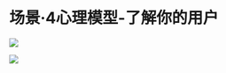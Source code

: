 # 场景·4心理模型-了解你的用户

![](https://qhdtc.oss-cn-chengdu.aliyuncs.com/obsidian/81b7b53cc961ce238efb5e01fef3819e_gK3QB1SYzp.jpeg)

![](https://qhdtc.oss-cn-chengdu.aliyuncs.com/obsidian/173d30cc1104687f7d78e5f35bd5a89c_FaVpMHGxPW.png)

